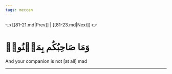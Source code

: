 ```yaml
---
tags: meccan
---
```


👈 [[81-21.md|Prev]] | [[81-23.md|Next]] 👉

# وَمَا صَاحِبُكُم بِمَجۡنُونٖ

And your companion is not [at all] mad

---

